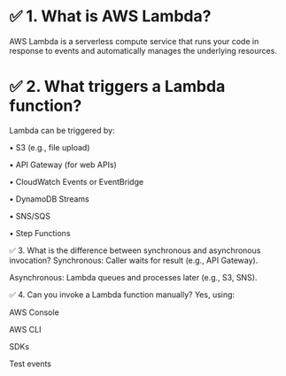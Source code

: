 # ✅  1. What is AWS Lambda?
AWS Lambda is a serverless compute service that runs your code in response to events and automatically manages the underlying resources.

# ✅  2. What triggers a Lambda function?
Lambda can be triggered by:

• S3 (e.g., file upload)

• API Gateway (for web APIs)

• CloudWatch Events or EventBridge

• DynamoDB Streams

• SNS/SQS

• Step Functions


 ✅ 3. What is the difference between synchronous and asynchronous invocation?
Synchronous: Caller waits for result (e.g., API Gateway).

Asynchronous: Lambda queues and processes later (e.g., S3, SNS).

 ✅ 4. Can you invoke a Lambda function manually?
Yes, using:

AWS Console

AWS CLI

SDKs

Test events
